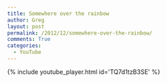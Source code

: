 ```yaml
---
title: Somewhere over the rainbow
author: Greg
layout: post
permalink: /2012/12/somewhere-over-the-rainbow/
comments: True
categories:
  - YouTube
---
```


{% include youtube_player.html id='TQ7d1tzB3SE' %}
